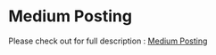 # Medium Posting


Please check out for full description : [Medium Posting](https://medium.com/@jsuch2362/my-first-kotlin-symbol-processing-tool-for-android-4eb3a2cfd600)